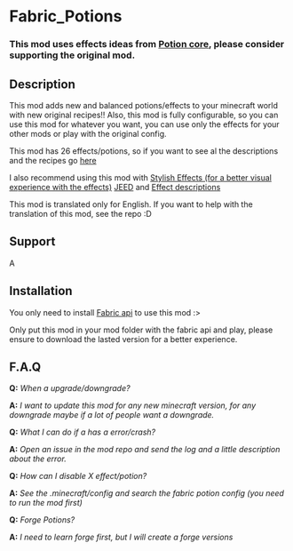 # Fabric_Potions
### This mod uses effects ideas from [Potion core](https://www.curseforge.com/minecraft/mc-mods/potion-core), please consider supporting the original mod.

## Description
This mod adds new and balanced potions/effects to your minecraft world with new original recipes!!
Also, this mod is fully configurable, so you can use this mod for whatever you want,
you can use only the effects for your other mods or play with the original config.

This mod has 26 effects/potions, so if you want to see al the descriptions and the recipes go [here](effect_list.md)

I also recommend
using this mod with [Stylish Effects (for a better visual experience
with the effects)](https://www.curseforge.com/minecraft/mc-mods/stylish-effects) [JEED](https://www.curseforge.com/minecraft/mc-mods/just-enough-effect-descriptions-jeed) and [Effect descriptions](https://www.curseforge.com/minecraft/mc-mods/new-effect-descriptions)

This mod is translated only for English. If you want to help with the translation of this mod, see the repo :D
## Support
A

## Installation
You only need to install [Fabric api](https://www.curseforge.com/minecraft/mc-mods/fabric-api) to use this mod :>

Only put this mod in your mod folder with the fabric api and play,
please ensure to download the lasted version for a better experience.


## F.A.Q
**Q:** *When a upgrade/downgrade?* 

**A:** *I want to update this mod for any new minecraft version, for any downgrade maybe if a lot of people want a downgrade.*

**Q:** *What I can do if a has a error/crash?*

**A:** *Open an issue in the mod repo and send the log and a little description about the error.*

**Q:** *How can I disable X effect/potion?*

**A:** *See the .minecraft/config and search the fabric potion config (you need to run the mod first)*

**Q:** *Forge Potions?*

**A:** *I need to learn forge first, but I will create a forge versions*